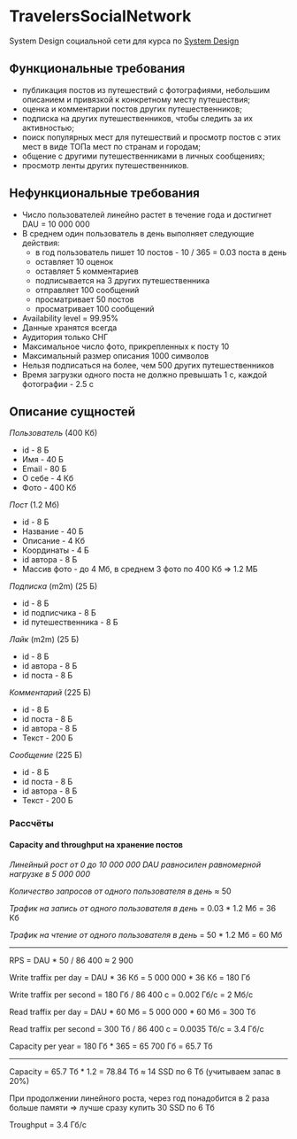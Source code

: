 # TravelersSocialNetwork 
System Design социальной сети для курса по [System Design](https://balun.courses/courses/system_design)


## Функциональные требования
- публикация постов из путешествий с фотографиями, небольшим описанием и привязкой к конкретному месту путешествия;
- оценка и комментарии постов других путешественников;
- подписка на других путешественников, чтобы следить за их активностью;
- поиск популярных мест для путешествий и просмотр постов с этих мест в виде ТОПа мест по странам и городам;
- общение с другими путешественниками в личных сообщениях;
- просмотр ленты других путешественников.


## Нефункциональные требования
- Число пользователей линейно растет в течение года и достигнет DAU = 10 000 000
- В среднем один пользователь в день выполняет следующие действия:
    - в год пользователь пишет 10 постов - 10 / 365 = 0.03 поста в день
    - оставляет 10 оценок
    - оставляет 5 комментариев
    - подписывается на 3 других путешественника
    - отправляет 100 сообщений
    - просматривает 50 постов
    - просматривает 100 сообщений
- Availability level = 99.95%
- Данные хранятся всегда
- Аудитория только СНГ
- Максимальное число фото, прикрепленных к посту 10
- Максимальный размер описания 1000 символов
- Нельзя подписаться на более, чем 500 других путешественников
- Время загрузки одного поста не должно превышать 1 с, каждой фотографии - 2.5 с  


## Описание сущностей

_Пользователь_ (400 Кб)
- id - 8 Б
- Имя - 40 Б
- Email - 80 Б
- О себе - 4 Кб
- Фото - 400 Кб

_Пост_ (1.2 Мб)
- id - 8 Б
- Название - 40 Б
- Описание - 4 Кб
- Координаты - 4 Б
- id автора - 8 Б
- Массив фото - до 4 Мб, в среднем 3 фото по 400 Кб => 1.2 МБ

_Подписка_ (m2m) (25 Б)
- id - 8 Б
- id подписчика - 8 Б
- id путешественника  - 8 Б

_Лайк_ (m2m) (25 Б)
- id - 8 Б
- id автора - 8 Б
- id поста  - 8 Б

_Комментарий_ (225 Б)
- id - 8 Б
- id поста - 8 Б
- id автора - 8 Б
- Текст - 200 Б

_Сообщение_ (225 Б)
- id - 8 Б
- id поста - 8 Б
- id автора - 8 Б
- Текст - 200 Б


### Рассчёты

#### Capacity and throughput на хранение постов
_Линейный рост от 0 до 10 000 000 DAU равносилен равномерной нагрузке в 5 000 000_

_Количество запросов от одного пользователя в день_ ≈ 50

_Трафик на запись от одного пользователя в день_ = 0.03 * 1.2 Мб = 36 Кб

_Трафик на чтение от одного пользователя в день_ = 50 * 1.2 Mб = 60 Мб

---

RPS = DAU * 50 / 86 400 ≈ 2 900

Write traffix per day = DAU * 36 Кб = 5 000 000 * 36 Кб = 180 Гб

Write traffix per second = 180 Гб / 86 400 c = 0.002 Гб/с = 2 Мб/с

Read traffix per day = DAU * 60 Мб = 5 000 000 * 60 Мб = 300 Тб

Read traffix per second = 300 Тб / 86 400 c = 0.0035 Тб/с = 3.4 Гб/с

Capacity per year = 180 Гб * 365 = 65 700 Гб = 65.7 Тб

---

Capacity = 65.7 Тб * 1.2 = 78.84 Тб ≈ 14 SSD по 6 Тб (учитываем запас в 20%)

При продолжении линейного роста, через год понадобится в 2 раза больше памяти => лучше сразу купить 30 SSD по 6 Тб

Troughput = 3.4 Гб/с
